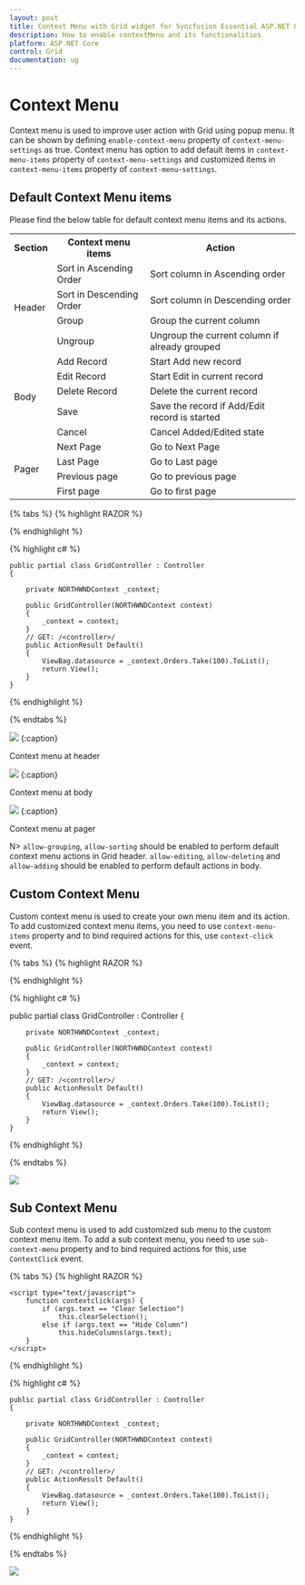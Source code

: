 ```yaml
---
layout: post
title: Context Menu with Grid widget for Syncfusion Essential ASP.NET Core
description: How to enable contextMenu and its functionalities
platform: ASP.NET Core
control: Grid
documentation: ug
---
```


# Context Menu

Context menu is used to improve user action with Grid using popup menu. It can be shown by defining `enable-context-menu` property of `context-menu-settings` as true. Context menu has option to add default items in `context-menu-items` property of `context-menu-settings` and customized items in `context-menu-items` property of `context-menu-settings`.

## Default Context Menu items

Please find the below table for default context menu items and its actions.

 <table>
        <tr>
            <th>
                Section
            </th>
            <th>
                Context menu items
            </th>
            <th>
                Action
            </th>
        </tr>
        <tr>
            <td rowspan="4">
                Header
            </td>
            <td>
                Sort in Ascending Order
            </td>
            <td>
                Sort column in Ascending order
            </td>
        </tr>
        <tr>
            <td>
                Sort in Descending Order
            </td>
            <td>
                Sort column in Descending order
            </td>
        </tr>
        <tr>
            <td>
                Group
            </td>
            <td>
                Group the current column
            </td>
        </tr>
        <tr>
            <td>
                Ungroup
            </td>
            <td>
                Ungroup the current column if already grouped
            </td>
        </tr>
        <tr>
            <td rowspan="5">
                Body
            </td>
            <td>
                Add Record
            </td>
            <td>
                Start Add new record
            </td>
        </tr>
        <tr>
            <td>
                Edit Record
            </td>
            <td>
                Start Edit in current record
            </td>
        </tr>
        <tr>
            <td>
                Delete Record
            </td>
            <td>
                Delete the current record
            </td>
        </tr>
        <tr>
            <td>
                Save
            </td>
            <td>
                Save the record if Add/Edit record is started
            </td>
        </tr>
        <tr>
            <td>
                Cancel
            </td>
            <td>
                Cancel Added/Edited state
            </td>
        </tr>
        <tr>
            <td rowspan="4">
                Pager
            </td>
            <td>
                Next Page
            </td>
            <td>
                Go to Next Page
            </td>
        </tr>
        <tr>            
            <td>
                Last Page
            </td>
            <td>
                Go to Last page
            </td>
        </tr>
        <tr>
            <td>
                Previous page
            </td>
            <td>
                Go to previous page
            </td>
        </tr>
        <tr>
            <td>
                First page
            </td>
            <td>
                Go to first page
            </td>
        </tr>
 </table>
 
{% tabs %}
{% highlight RAZOR %}

<ej-grid id="FlatGrid" allow-paging="true" allow-sorting="true" allow-grouping="true" datasource="ViewBag.DataSource">
    <e-edit-settings allow-adding="true" allow-editing="true" allow-deleting="true"></e-edit-settings>
    <e-toolbar-settings show-toolbar="true" toolbar-items='@new List<string> {"add","edit","delete","update","cancel"}' />
    <e-context-menu-settings enable-context-menu="true"></e-context-menu-settings>
    <e-columns>
        <e-column field="OrderID" is-primary-key="true" header-text="Order ID"></e-column>
        <e-column field="CustomerID" header-text="CustomerID"></e-column>
        <e-column field="EmployeeID" header-text="Employee ID"></e-column>
        <e-column field="Freight" format="{0:c2}" header-text="Freight"></e-column>
        <e-column field="ShipName" header-text="ShipName"></e-column>
    </e-columns>
</ej-grid>

{% endhighlight  %}

{% highlight c# %}

    public partial class GridController : Controller
    {

        private NORTHWNDContext _context;

        public GridController(NORTHWNDContext context)
        {
            _context = context;
        }
        // GET: /<controller>/
        public ActionResult Default()
        {
            ViewBag.datasource = _context.Orders.Take(100).ToList();
            return View();
        }
    }

{% endhighlight  %}
    
{% endtabs %} 

![](Context-Menu_images/ContextMenu_img1.png)
{:caption}

Context menu at header

![](Context-Menu_images/ContextMenu_img2.png)
{:caption}

Context menu at body

![](Context-Menu_images/ContextMenu_img3.png)
{:caption}

Context menu at pager

N> `allow-grouping`, `allow-sorting` should be enabled to perform default context menu actions in Grid header. `allow-editing`, `allow-deleting` and `allow-adding` should be enabled to perform default actions in body.

## Custom Context Menu

Custom context menu is used to create your own menu item and its action. To add customized context menu items, you need to use `context-menu-items` property and to bind required actions for this, use `context-click` event.

{% tabs %}
{% highlight RAZOR %}

<ej-grid id="FlatGrid" allow-paging="true" context-click="contextclick" datasource="ViewBag.DataSource">
    <e-toolbar-settings show-toolbar="true" toolbar-items='@new List<string> {"add","edit","delete","update","cancel"}' />
    <e-context-menu-settings enable-context-menu="true" context-menu-items='@new List<string> {"Clear Selection"}'>
    </e-context-menu-settings>
    <e-columns>
        <e-column field="OrderID" is-primary-key="true" header-text="Order ID" text-align="Right"></e-column>
        <e-column field="CustomerID" header-text="CustomerID"></e-column>
        <e-column field="EmployeeID" header-text="Employee ID" text-align="Right"></e-column>
        <e-column field="Freight" format="{0:c2}" header-text="Freight"></e-column>
        <e-column field="ShipCountry" header-text="Ship Country" text-align="Right"></e-column>
    </e-columns>
</ej-grid>
    <script type="text/javascript">
        function contextclick(args) {
            if (args.text == "Clear Selection")
                this.clearSelection();
        }
    </script>

{% endhighlight  %}

{% highlight c# %}

 public partial class GridController : Controller
    {

        private NORTHWNDContext _context;

        public GridController(NORTHWNDContext context)
        {
            _context = context;
        }
        // GET: /<controller>/
        public ActionResult Default()
        {
            ViewBag.datasource = _context.Orders.Take(100).ToList();
            return View();
        }
    }

{% endhighlight  %}
    
{% endtabs %}

![](Context-Menu_images/ContextMenu_img4.png)


## Sub Context Menu

Sub context menu is used to add customized sub menu to the custom context menu item. To add a sub context menu, you need to use `sub-context-menu` property and to bind required actions for this, use `ContextClick` event.

{% tabs %}
{% highlight RAZOR %}

<ej-grid id="FlatGrid" allow-paging="true" context-click="contextclick" datasource="ViewBag.DataSource">
    <e-toolbar-settings show-toolbar="true" toolbar-items='@new List<string> {"add","edit","delete","update","cancel"}' />
    <e-context-menu-settings enable-context-menu="true" disable-default-items="true" context-menu-items='@new List<string> {"clear_selection", "Clear Selection","Hide_column", "Hide Column"}'>
        <e-sub-context-menu>
            <e-sub-context-menu-option context-menu-item="Hide Column" sub-menu='@new List<string> {"Order ID", "Customer ID", "Employee ID"}'></e-sub-context-menu-option>
        </e-sub-context-menu>
    </e-context-menu-settings>
    <e-columns>
        <e-column field="OrderID" is-primary-key="true" header-text="Order ID" text-align="Right"></e-column>
        <e-column field="CustomerID" header-text="CustomerID"></e-column>
        <e-column field="EmployeeID" header-text="Employee ID" text-align="Right"></e-column>
        <e-column field="Freight" format="{0:c2}" header-text="Freight"></e-column>
        <e-column field="ShipCountry" header-text="Ship Country"></e-column>
    </e-columns>
</ej-grid>

    <script type="text/javascript">
        function contextclick(args) {
            if (args.text == "Clear Selection")
                this.clearSelection();
            else if (args.text == "Hide Column")
                this.hideColumns(args.text);
        }
    </script>

{% endhighlight  %}

{% highlight c# %}

    public partial class GridController : Controller
    {

        private NORTHWNDContext _context;

        public GridController(NORTHWNDContext context)
        {
            _context = context;
        }
        // GET: /<controller>/
        public ActionResult Default()
        {
            ViewBag.datasource = _context.Orders.Take(100).ToList();
            return View();
        }
    }

{% endhighlight  %}
    
{% endtabs %}

![](Context-Menu_images/ContextMenu_img5.png)
